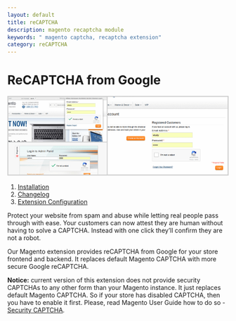 ```yaml
---
layout: default
title: reCAPTCHA
description: magento recaptcha module
keywords: " magento captcha, recaptcha extension"
category: reCAPTCHA
---
```


# ReCAPTCHA from Google

![reCAPTCHA exapmles](/images/m1/extensions/recaptcha/cover.png)

 1. [Installation](installation/)
 2. [Changelog](changelog/)
 3. [Extension Configuration](extension-configuration/)

Protect your website from spam and abuse while letting real people pass through with ease. Your customers can now attest they are human without having to solve a CAPTCHA. Instead with one click they’ll confirm they are not a robot.

Our Magento extension provides reCAPTCHA from Google for your store frontend and backend. It replaces default Magento CAPTCHA with more secure Google reCAPTCHA.

**Notice:** current version of this extension does not provide security CAPTCHAs to any other form than your Magento instance. It just replaces default Magento CAPTCHA. So if your store has disabled CAPTCHA, then you have to enable it first. Please, read Magento User Guide how to do so - [Security CAPTCHA](http://docs.magento.com/m1/ce/user_guide/store-operations/security-captcha.html).
